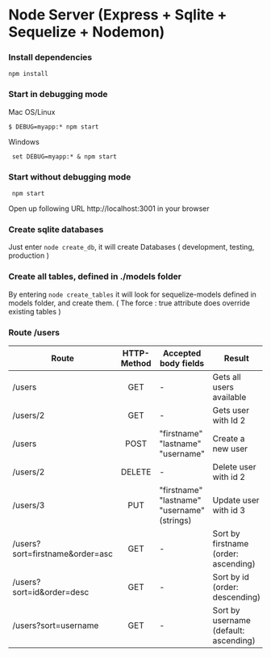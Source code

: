 
# Node Server (Express + Sqlite + Sequelize + Nodemon)

<h3> Install dependencies </h3>

``` npm install ``` 

<h3>Start in debugging mode</h3>

  Mac OS/Linux 

  ``` $ DEBUG=myapp:* npm start ```

  Windows 

  ``` set DEBUG=myapp:* & npm start``` 


<h3>Start without debugging mode</h3>

  ``` npm start``` 


Open up following URL http://localhost:3001 in your browser


<h3> Create sqlite databases </h3>

Just enter ```node create_db```, it will create Databases ( development, testing, production )

<h3> Create all tables, defined in ./models folder </h3>

By entering ```node create_tables``` it will look for sequelize-models defined in models folder, and create them. 
( The force : true attribute does override existing tables ) 

<h3> Route /users </h3>

| Route        | HTTP-Method | Accepted body fields | Result |
| ------------- |:-------------:| -----| ------------- |
| /users      | GET | - |Gets all users available |
| /users/2      | GET | -  |  Gets user with Id 2   |
| /users |      POST      | "firstname" "lastname" "username"  | Create a new user
| /users/2 |      DELETE      |  -  | Delete user with id 2
| /users/3 |      PUT      |   "firstname" "lastname" "username" (strings)  | Update user with id 3
| /users?sort=firstname&order=asc |      GET      |  -  | Sort by firstname (order: ascending) 
| /users?sort=id&order=desc |      GET      |  -  | Sort by id (order: descending) 
| /users?sort=username |      GET      |  -  | Sort by username (default: ascending) 

